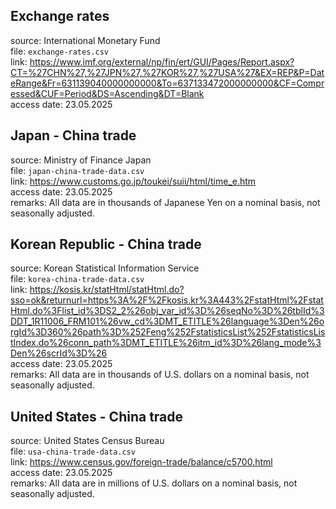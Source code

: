 ## Exchange rates

source: International Monetary Fund  
file: `exchange-rates.csv`  
link: https://www.imf.org/external/np/fin/ert/GUI/Pages/Report.aspx?CT=%27CHN%27,%27JPN%27,%27KOR%27,%27USA%27&EX=REP&P=DateRange&Fr=631139040000000000&To=637133472000000000&CF=Compressed&CUF=Period&DS=Ascending&DT=Blank  
access date: 23.05.2025  

## Japan - China trade

source: Ministry of Finance Japan  
file: `japan-china-trade-data.csv`  
link: https://www.customs.go.jp/toukei/suii/html/time_e.htm  
access date: 23.05.2025  
remarks: All data are in thousands of Japanese Yen on a nominal basis, not seasonally adjusted.  

## Korean Republic - China trade

source: Korean Statistical Information Service  
file: `korea-china-trade-data.csv`  
link: https://kosis.kr/statHtml/statHtml.do?sso=ok&returnurl=https%3A%2F%2Fkosis.kr%3A443%2FstatHtml%2FstatHtml.do%3Flist_id%3DS2_2%26obj_var_id%3D%26seqNo%3D%26tblId%3DDT_1R11006_FRM101%26vw_cd%3DMT_ETITLE%26language%3Den%26orgId%3D360%26path%3D%252Feng%252FstatisticsList%252FstatisticsListIndex.do%26conn_path%3DMT_ETITLE%26itm_id%3D%26lang_mode%3Den%26scrId%3D%26  
access date: 23.05.2025  
remarks: All data are in thousands of U.S. dollars on a nominal basis, not seasonally adjusted.  

## United States - China trade

source: United States Census Bureau  
file: `usa-china-trade-data.csv`  
link: https://www.census.gov/foreign-trade/balance/c5700.html  
access date: 23.05.2025  
remarks: All data are in millions of U.S. dollars on a nominal basis, not seasonally adjusted.  